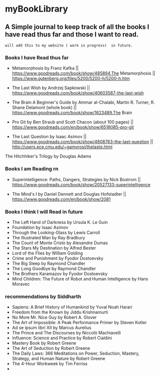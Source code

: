# myBookLibrary
## A Simple journal to keep track of all the books I have read thus far and those I want to read.


``` 
will add this to my website ( work in progress)  in future. 
```


### Books I have Read thus far

- Metamorphosis by Franz Kafka
|| https://www.goodreads.com/book/show/485894.The Metamorphosis
|| https://www.gutenberg.org/files/5200/5200-h/5200-h.htm

- The Last Wish by Andrzej Sapkowski
|| https://www.goodreads.com/book/show/40603587-the-last-wish

- The Brain A Beginner's Guide by Ammar al-Chalabi, Martin R. Turner, R. Shane Delamont (whole book)
|| https://www.goodreads.com/book/show/1623489.The Brain

- Pro Git by Ben Straub and Scott Chacon (about 100 pages)
|| https://www.goodreads.com/en/book/show/6518085-pro-git

- The Last Question by Isaac Asimov 
|| https://www.goodreads.com/book/show/4808763-the-last-question 
|| http://users.ece.cmu.edu/~gamvrosi/thelastq.html 

The Hitchhiker's Trilogy by Douglas Adams

### Books I am Reading rn

-  Superintelligence: Paths, Dangers, Strategies by Nick Bostrom 
|| https://www.goodreads.com/book/show/20527133-superintelligence

- The Mind's I by Daniel Dennett and Douglas Hofstadter
|| https://www.goodreads.com/en/book/show/2081



### Books I think I will Read in future

- The Left Hand of Darkness by Ursula K. Le Guin
- Foundation by Isaac Asimov
- Through the Looking-Glass by Lewis Carroll
- The Illustrated Man by Ray Bradbury
- The Count of Monte Cristo by Alexandre Dumas
- The Stars My Destination by Alfred Bester 
- Lord of the Flies by William Golding
- Crime and Punishment by Fyodor Dostoevsky
- The Big Sleep by Raymond Chandler
- The Long Goodbye by Raymond Chandler
- The Brothers Karamazov by Fyodor Dostoevsky
- Mind Children: The Future of Robot and Human Intelligence by Hans Moravec

### recommendations by Siddharth
- Sapiens: A Brief History of Humankind by Yuval Noah Harari
- Freedom from the Known by Jiddu Krishnamurti
- No More Mr. Nice Guy by Robert A. Glover
- The Art of Impossible: A Peak Performance Primer by Steven Kotler
- Ad se ipsum libri XII by Marcus Aurelius
- The Prince and The Discourses by Niccolò Machiavelli
- Influence: Science and Practice by Robert Cialdini
- Mastery Book by Robert Greene
- The Art of Seduction by Robert Greene
- The Daily Laws: 366 Meditations on Power, Seduction, Mastery, Strategy, and Human Nature by Robert Greene
- The 4-Hour Workweek by Tim Ferriss
- 

 
